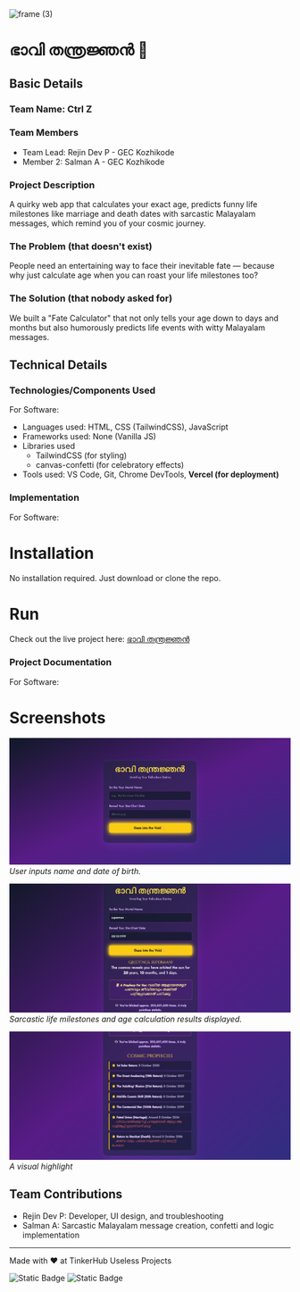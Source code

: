 <img width="3188" height="1202" alt="frame (3)" src="https://github.com/user-attachments/assets/517ad8e9-ad22-457d-9538-a9e62d137cd7" />


# ഭാവി തന്ത്രജ്ഞൻ 🎯


## Basic Details
### Team Name: Ctrl Z


### Team Members
- Team Lead: Rejin Dev P - GEC Kozhikode
- Member 2: Salman A - GEC Kozhikode

### Project Description
A quirky web app that calculates your exact age, predicts funny life milestones like marriage and death dates with sarcastic Malayalam messages, which remind you of your cosmic journey.

### The Problem (that doesn't exist)
People need an entertaining way to face their inevitable fate — because why just calculate age when you can roast your life milestones too?

### The Solution (that nobody asked for)
We built a "Fate Calculator" that not only tells your age down to days and months but also humorously predicts life events with witty Malayalam messages. 

## Technical Details
### Technologies/Components Used
For Software:
- Languages used: HTML, CSS (TailwindCSS), JavaScript
- Frameworks used: None (Vanilla JS)
- Libraries used
    - TailwindCSS (for styling)
    - canvas-confetti (for celebratory effects)
- Tools used: VS Code, Git, Chrome DevTools, **Vercel (for deployment)**

### Implementation
For Software:
# Installation
 No installation required. Just download or clone the repo.

# Run
Check out the live project here: [ഭാവി തന്ത്രജ്ഞൻ](https://fatecalculator-pi.vercel.app/)

### Project Documentation
For Software:

# Screenshots
![Alt text](Screenshot11.png)
*User inputs name and date of birth.*

![Alt text](Screenshot22.png)
*Sarcastic life milestones and age calculation results displayed.*

![Alt text](Screenshot3.png)
*A visual highlight*


## Team Contributions
- Rejin Dev P: Developer, UI design, and troubleshooting
- Salman A: Sarcastic Malayalam message creation, confetti and logic implementation

---
Made with ❤️ at TinkerHub Useless Projects 

![Static Badge](https://img.shields.io/badge/TinkerHub-24?color=%23000000&link=https%3A%2F%2Fwww.tinkerhub.org%2F)
![Static Badge](https://img.shields.io/badge/UselessProjects--25-25?link=https%3A%2F%2Fwww.tinkerhub.org%2Fevents%2FQ2Q1TQKX6Q%2FUseless%2520Projects)


